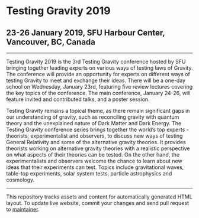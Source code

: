 Testing Gravity 2019
====================

23-26 January 2019, SFU Harbour Center, Vancouver, BC, Canada
-------------------------------------------------------------

---

Testing Gravity 2019 is the 3rd Testing Gravity conference hosted by
SFU bringing together leading experts on various ways of testing laws
of Gravity. The conference will provide an opportunity for experts on
different ways of testing Gravity to meet and exchange their ideas.
There will be a one-day school on Wednesday, January 23rd, featuring
five review lectures covering the key topics of the conference. The main
conference, January 24-26, will feature invited and contributed talks,
and a poster session.

Testing Gravity remains a topical theme, as there remain significant
gaps in our understanding of gravity, such as reconciling gravity with
quantum theory and the unexplained nature of Dark Matter and Dark Energy.
The Testing Gravity conference series brings together the world’s top
experts - theorists, experimentalist and observers, to discuss new ways
of testing General Relativity and some of the alternative gravity theories.
It provides theorists working on alternative gravity theories with a
realistic perspective on what aspects of their theories can be tested.
On the other hand, the experimentalists and observers welcome the chance
to learn about new ideas that their experiments can test. Topics include
gravitational waves, table-top experiments, solar system tests, particle
astrophysics and cosmology.

---

This repository tracks assets and content for automatically generated
HTML layout. To update live website, commit your changes and send pull
request to [maintainer](https://github.com/andrei-v-frolov).
